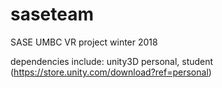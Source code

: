 # saseteam
SASE UMBC VR project winter 2018

dependencies include:  unity3D personal, student (https://store.unity.com/download?ref=personal)
